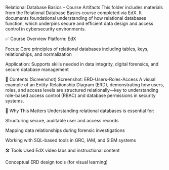 Relational Database Basics – Course Artifacts
This folder includes materials from the Relational Database Basics course completed via EdX. It documents foundational understanding of how relational databases function, which underpins secure and efficient data design and access control in cybersecurity environments.

✅ Course Overview
Platform: EdX

Focus: Core principles of relational databases including tables, keys, relationships, and normalization

Application: Supports skills needed in data integrity, digital forensics, and secure database management

📸 Contents (Screenshot)
Screenshot: ERD-Users-Roles-Access
A visual example of an Entity-Relationship Diagram (ERD), demonstrating how users, roles, and access levels are structured relationally—key to understanding role-based access control (RBAC) and database permissions in security systems.

🎯 Why This Matters
Understanding relational databases is essential for:

Structuring secure, auditable user and access records

Mapping data relationships during forensic investigations

Working with SQL-based tools in GRC, IAM, and SIEM systems

🛠️ Tools Used
EdX video labs and instructional content

Conceptual ERD design tools (for visual learning)